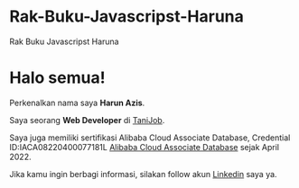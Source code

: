 # Rak-Buku-Javascripst-Haruna
Rak Buku Javascripst Haruna
# Halo semua! 

Perkenalkan nama saya **Harun Azis**.

Saya seorang **Web Developer** di [TaniJob](https://www.tanijob.com/).

Saya juga memiliki sertifikasi Alibaba Cloud Associate Database, Credential ID:IACA08220400077181L [Alibaba Cloud Associate Database](https://edu.alibabacloud.com/certification/aca_database?spm=a2c4d.11423077.0.0.222212db0cNwZA) sejak April 2022.

Jika kamu ingin berbagi informasi, silakan follow akun [Linkedin](https://www.linkedin.com/in/harun-azis-b76a161a6/) saya ya.
